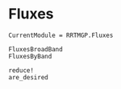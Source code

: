 # Fluxes

```@meta
CurrentModule = RRTMGP.Fluxes
```

```@docs
FluxesBroadBand
FluxesByBand
```

```@docs
reduce!
are_desired
```

